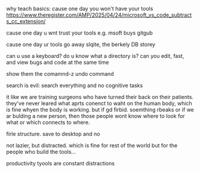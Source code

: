 
why teach basics:
cause one day you won't have your tools
https://www.theregister.com/AMP/2025/04/24/microsoft_vs_code_subtracts_cc_extension/

cause one day u wnt trust your tools
e.g. msoft buys gitgub 

cause one day ur tools go away
slqite, the berkely DB storey



can u use a keyboard?
do u know what a directory is?
can you edit, fast, and view bugs and code at the same time

show them the comamnd-z undo command

search is evil: search everything and no cognitive tasks

it like we are training surgeons who have turned their back on their patients. they've never leared what aprts conenct to waht on the human body, which is fine whyen the body is working. but if gd firbid. soemthing rbeaks or if we ar bulding a new person, then those people wont know where to look for what or which connects to where. 

firle structure. save to desktop and no 

not lazier, but distracted. which is fine for rest of the world but for the people
who build the tools...

productivity tyools are constant distractions

